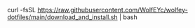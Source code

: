 curl -fsSL https://raw.githubusercontent.com/WolfEYc/wolfey-dotfiles/main/download_and_install.sh | bash